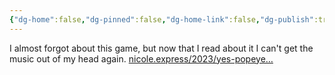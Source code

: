 ```yaml
---
{"dg-home":false,"dg-pinned":false,"dg-home-link":false,"dg-publish":true,"tags":["dgblip"],"disabled rules":["yaml-title","yaml-title-alias","file-name-heading"],"title":"philipp on mastodon @ 2023-02-28","created-date":"2023-02-28T07:45:09","id":109941247829463400,"updated-date":"2025-05-02T08:50:43","dg-path":"blips/109941247829463394.md","permalink":"/blips/109941247829463394/","dgPassFrontmatter":true}
---
```



I almost forgot about this game,  but now that I read about it I can't get the music out of my head again. [nicole.express/2023/yes-popeye…](https://nicole.express/2023/yes-popeye-the-sailor-man.html)



